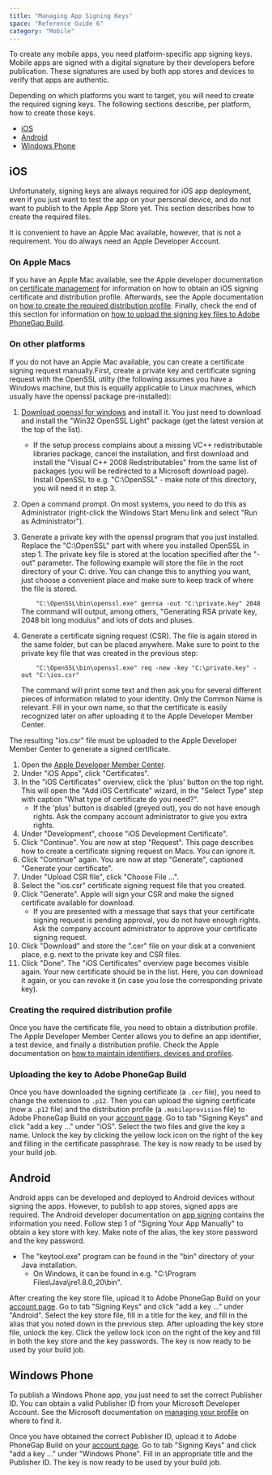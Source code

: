 ```yaml
---
title: "Managing App Signing Keys"
space: "Reference Guide 6"
category: "Mobile"
---
```



To create any mobile apps, you need platform-specific app signing keys. Mobile apps are signed with a digital signature by their developers before publication. These signatures are used by both app stores and devices to verify that apps are authentic.

Depending on which platforms you want to target, you will need to create the required signing keys. The following sections describe, per platform, how to create those keys.

*   [iOS](/refguide6/managing-app-signing-keys)
*   [Android](/refguide6/managing-app-signing-keys)
*   [Windows Phone](/refguide6/managing-app-signing-keys)

## iOS

Unfortunately, signing keys are always required for iOS app deployment, even if you just want to test the app on your personal device, and do not want to publish to the Apple App Store yet. This section describes how to create the required files.

It is convenient to have an Apple Mac available, however, that is not a requirement. You do always need an Apple Developer Account.

### On Apple Macs

If you have an Apple Mac available, see the Apple developer documentation on [certificate management](https://developer.apple.com/library/ios/documentation/IDEs/Conceptual/AppDistributionGuide/MaintainingCertificates/MaintainingCertificates.html) for information on how to obtain an iOS signing certificate and distribution profile. Afterwards, see the Apple documentation on [how to create the required distribution profile](https://developer.apple.com/library/ios/documentation/IDEs/Conceptual/AppDistributionGuide/MaintainingProfiles/MaintainingProfiles.html). Finally, check the end of this section for information on [how to upload the signing key files to Adobe PhoneGap Build](/refguide6/managing-app-signing-keys).

### On other platforms

If you do not have an Apple Mac available, you can create a certificate signing request manually.First, create a private key and certificate signing request with the OpenSSL utilty (the following assumes you have a Windows machine, but this is equally applicable to Linux machines, which usually have the openssl package pre-installed):

1.  [Download openssl for windows](https://www.openssl.org/community/binaries.html) and install it. You just need to download and install the "Win32 OpenSSL Light" package (get the latest version at the top of the list).
    *   If the setup process complains about a missing VC++ redistributable libraries package, cancel the installation, and first download and install the "Visual C++ 2008 Redistributables" from the same list of packages (you will be redirected to a Microsoft download page). Install OpenSSL to e.g. "C:\OpenSSL" - make note of this directory, you will need it in step 3.
2.  Open a command prompt. On most systems, you need to do this as Administrator (right-click the Windows Start Menu link and select "Run as Administrator").
3.  Generate a private key with the openssl program that you just installed. Replace the "C:\OpenSSL" part with where you installed OpenSSL in step 1. The private key file is stored at the location specified after the "-out" parameter. The following example will store the file in the root directory of your C: drive. You can change this to anything you want, just choose a convenient place and make sure to keep track of where the file is stored.

    `    "C:\OpenSSL\bin\openssl.exe" genrsa -out "C:\private.key" 2048`
    The command will output, among others, "Generating RSA private key, 2048 bit long modulus" and lots of dots and pluses.
4.  Generate a certificate signing request (CSR). The file is again stored in the same folder, but can be placed anywhere. Make sure to point to the private key file that was created in the previous step:

    `    "C:\OpenSSL\bin\openssl.exe" req -new -key "C:\private.key" -out "C:\ios.csr"`

    The command will print some text and then ask you for several different pieces of information related to your identity. Only the Common Name is relevant. Fill in your own name, so that the certificate is easily recognized later on after uploading it to the Apple Developer Member Center.

The resulting "ios.csr" file must be uploaded to the Apple Developer Member Center to generate a signed certificate.

1.  Open the [Apple Developer Member Center](https://developer.apple.com/account/overview.action).
2.  Under "iOS Apps", click "Certificates".
3.  In the "iOS Certificates" overview, click the 'plus' button on the top right. This will open the "Add iOS Certificate" wizard, in the "Select Type" step with caption "What type of certificate do you need?".
    *   If the 'plus' button is disabled (greyed out), you do not have enough rights. Ask the company account administrator to give you extra rights.
4.  Under "Development", choose "iOS Development Certificate".
5.  Click "Continue". You are now at step "Request". This page describes how to create a certificate signing request on Macs. You can ignore it.
6.  Click "Continue" again. You are now at step "Generate", captioned "Generate your certificate".
7.  Under "Upload CSR file", click "Choose File ...".
8.  Select the "ios.csr" certificate signing request file that you created.
9.  Click "Generate". Apple will sign your CSR and make the signed certificate available for download.
    *   If you are presented with a message that says that your certificate signing request is pending approval, you do not have enough rights. Ask the company account administrator to approve your certificate signing request.
10.  Click "Download" and store the ".cer" file on your disk at a convenient place, e.g. next to the private key and CSR files.
11.  Click "Done". The "iOS Certificates" overview page becomes visible again. Your new certificate should be in the list. Here, you can download it again, or you can revoke it (in case you lose the corresponding private key).

### Creating the required distribution profile

Once you have the certificate file, you need to obtain a distribution profile. The Apple Developer Member Center allows you to define an app identifier, a test device, and finally a distribution profile. Check the Apple documentation on [how to maintain identifiers, devices and profiles](https://developer.apple.com/library/ios/documentation/IDEs/Conceptual/AppDistributionGuide/MaintainingProfiles/MaintainingProfiles.html).

### Uploading the key to Adobe PhoneGap Build

Once you have downloaded the signing certificate (a `.cer` file), you need to change the extension to `.p12`. Then you can upload the signing certificate (now a `.p12` file) and the distribution profile (a `.mobileprovision` file) to Adobe PhoneGap Build on your [account page](https://build.phonegap.com/people/edit). Go to tab "Signing Keys" and click "add a key ..." under "iOS". Select the two files and give the key a name. Unlock the key by clicking the yellow lock icon on the right of the key and filling in the certificate passphrase. The key is now ready to be used by your build job.

## Android

Android apps can be developed and deployed to Android devices without signing the apps. However, to publish to app stores, signed apps are required. The Android developer documentation on [app signing](http://developer.android.com/tools/publishing/app-signing.html) contains the information you need. Follow step 1 of "Signing Your App Manually" to obtain a key store with key. Make note of the alias, the key store password and the key password.

*   The "keytool.exe" program can be found in the "bin" directory of your Java installation.
    *   On Windows, it can be found in e.g. "C:\Program Files\Java\jre1.8.0_20\bin".

After creating the key store file, upload it to Adobe PhoneGap Build on your [account page](https://build.phonegap.com/people/edit). Go to tab "Signing Keys" and click "add a key ..." under "Android". Select the key store file, fill in a title for the key, and fill in the alias that you noted down in the previous step. After uploading the key store file, unlock the key. Click the yellow lock icon on the right of the key and fill in both the key store and the key passwords. The key is now ready to be used by your build job.

## Windows Phone

To publish a Windows Phone app, you just need to set the correct Publisher ID. You can obtain a valid Publisher ID from your Microsoft Developer Account. See the Microsoft documentation on [managing your profile](http://msdn.microsoft.com/en-us/library/windows/apps/hh967786.aspx#display_info) on where to find it.

Once you have obtained the correct Publisher ID, upload it to Adobe PhoneGap Build on your [account page](https://build.phonegap.com/people/edit). Go to tab "Signing Keys" and click "add a key ..." under "Windows Phone". Fill in an appropriate title and the Publisher ID. The key is now ready to be used by your build job.
